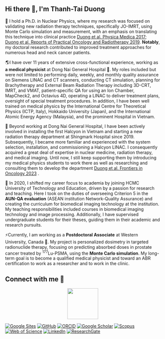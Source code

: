 ## Hi there 👋, I'm Thanh-Tai Duong
🌱 I hold a Ph.D. in Nuclear Physics, where my research was focused on validating new radiation therapy techniques, specifically JO-IMRT, using Monte Carlo simulation and measurement, with an emphasis on translating this technique into clinical practice [Duong et al. Physica Medica 2017](https://doi.org/10.1016/j.ejmp.2017.05.059); [Duong et al. Reports of Practical Oncology and Radiotherapy 2019](https://doi.org/10.1016/j.rpor.2018.11.004). **Notably**, my doctoral research contributed to improved treatment approaches for numerous head and neck cancer patients.

:earth_americas:I have over 11 years of extensive cross-functional experience, working as **a medical physicist** at Dong Nai General Hospital :hospital:. My roles included but were not limited to performing daily, weekly, and monthly quality assurance on Siemens LINAC and CT scanners, conducting CT simulation, planning for Brachytherapy and External Beam Radiation Therapy including 3D-CRT, IMRT, and VMAT, patient-specific QA for using an Ion Chamber, MapCheck2, and Octavius 4D, operating a LINAC to deliver treatment plans, oversight of special treatment procedures. In addition, I have been well trained on medical physics by the International Centre for Theoretical Physics (ICTP, Italy), Hokkaido University (Japan), and the International Atomic Energy Agency (Malaysia), and the prominent Hospital in Vietnam.

🔭 Beyond working at Dong Nai General Hospital, I have been actively involved in installing the first Halcyon in Vietnam and starting a new radiation therapy department at Shingmark Hospital since 2019. Subsequently, I became more familiar and experienced with the system selection, installation, and commissioning a Halcyon LINAC. I consequently acquired a great deal of expertise in nuclear medicine, radiation therapy, and medical imaging. Until now, I still keep supporting them by introducing my medical physics students to work there as well as researching and consulting them to develop the department [Duong et al. Frontiers in Oncology 2023](https://doi.org/10.3389/fonc.2023.1259416)
.

:apple: In 2020, I shifted my career focus to academia by joining HCMC University of Technology and Education, driven by a passion for research and teaching. Here I took on the duties of overseeing Criterion 5 in the **AUN-QA evaluation** (ASEAN institution Network-Quality Assurance) and creating the curriculum for biomedical imaging technology at the institution. My teaching responsibilities included courses in biomedical imaging technology and image processing. Additionally, I have supervised undergraduate students for their theses, guiding them in their academic and research pursuits.

⚡Currently, I am working as a **Postdoctoral Associate** at Western University, Canada :100:. My project is personalized dosimetry in targeted radionuclide therapy, focusing on predicting absorbed doses in prostate cancer treated by <sup>177</sup>Lu-PSMA, using the **Monte Carlo simulation**. My long-term goal is to become a qualified medical physicist and toward an ABR certification to work as a researcher and to work in the clinic.


## Connect with me 💬 
<div id="header" align="center">
  <img src="https://i.giphy.com/media/v1.Y2lkPTc5MGI3NjExa2x3bHpmN2g1MTkyeWF4b3ZiYzcyMGIxbmh2ajNmdTgxdHg3Y3dkOSZlcD12MV9pbnRlcm5hbF9naWZfYnlfaWQmY3Q9cw/fvx95jkua5th3YeThr/giphy.gif" width="100"/>
</div>

[![Google Sites](https://img.shields.io/badge/-Google%20Sites-4285F4?style=flat-square&logo=Google%20Sites&logoColor=white)](https://sites.google.com/view/drduongthanhtai/home)
[![GitHub](https://img.shields.io/badge/-GitHub-181717?style=flat-square&logo=github&logoColor=white)](https://github.com/thanhtaiphys)
[![ORCID](https://img.shields.io/badge/-ORCID-A6CE39?style=flat-square&logo=ORCID&logoColor=white)](https://orcid.org/0000-0001-7276-8105)
[![Google Scholar](https://img.shields.io/badge/-Google%20Scholar-4285F4?style=flat-square&logo=Google%20Scholar&logoColor=white)](https://scholar.google.com/citations?hl=en&user=D_fwrx4AAAAJ&view_op=list_works&sortby=pubdate)
[![Scopus](https://img.shields.io/badge/-Scopus-00A676?style=flat-square&logo=Scopus&logoColor=white)](https://www.scopus.com/authid/detail.uri?authorId=57194330291)
[![Web of Science](https://img.shields.io/badge/-Web%20of%20Science-F58025?style=flat-square&logo=Web%20of%20Science&logoColor=white)](https://www.webofscience.com/wos/author/record/U-9445-2018)
[![LinkedIn](https://img.shields.io/badge/-LinkedIn-0077B5?style=flat-square&logo=LinkedIn&logoColor=white)](https://www.linkedin.com/in/drduongthanhtai/)
[![ResearchGate](https://img.shields.io/badge/-ResearchGate-00CCBB?style=flat-square&logo=ResearchGate&logoColor=white)](https://www.researchgate.net/profile/Duong-Thanh-Tai-2)



<!--
**thanhtaiphys/thanhtaiphys** is a ✨ _special_ ✨ repository because its `README.md` (this file) appears on your GitHub profile.

Here are some ideas to get you started:

- 🔭 I’m currently working on ...
- 🌱 I’m currently learning ...
- 👯 I’m looking to collaborate on ...
- 🤔 I’m looking for help with ...
- 💬 Ask me about ...
- 📫 How to reach me: ...
- 😄 Pronouns: ...
- ⚡ Fun fact: ...
-->

